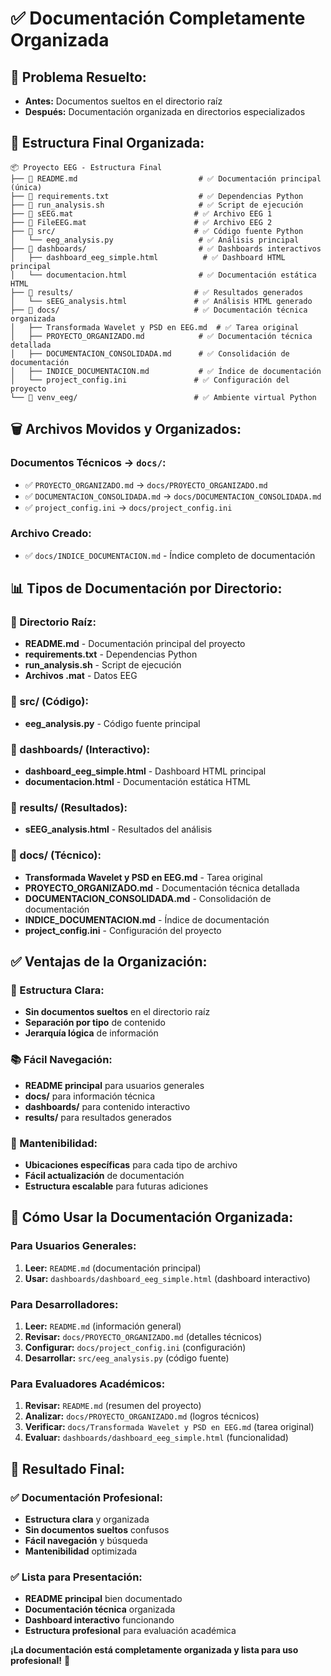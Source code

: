 # ✅ Documentación Completamente Organizada

## 🎯 **Problema Resuelto:**
- **Antes:** Documentos sueltos en el directorio raíz
- **Después:** Documentación organizada en directorios especializados

## 📁 **Estructura Final Organizada:**

```
📦 Proyecto EEG - Estructura Final
├── 📄 README.md                           # ✅ Documentación principal (única)
├── 📄 requirements.txt                    # ✅ Dependencias Python
├── 📄 run_analysis.sh                     # ✅ Script de ejecución
├── 📄 sEEG.mat                           # ✅ Archivo EEG 1
├── 📄 FileEEG.mat                        # ✅ Archivo EEG 2
├── 📁 src/                               # ✅ Código fuente Python
│   └── eeg_analysis.py                   # ✅ Análisis principal
├── 📁 dashboards/                         # ✅ Dashboards interactivos
│   ├── dashboard_eeg_simple.html          # ✅ Dashboard HTML principal
│   └── documentacion.html                # ✅ Documentación estática HTML
├── 📁 results/                           # ✅ Resultados generados
│   └── sEEG_analysis.html               # ✅ Análisis HTML generado
├── 📁 docs/                              # ✅ Documentación técnica organizada
│   ├── Transformada Wavelet y PSD en EEG.md  # ✅ Tarea original
│   ├── PROYECTO_ORGANIZADO.md            # ✅ Documentación técnica detallada
│   ├── DOCUMENTACION_CONSOLIDADA.md      # ✅ Consolidación de documentación
│   ├── INDICE_DOCUMENTACION.md           # ✅ Índice de documentación
│   └── project_config.ini               # ✅ Configuración del proyecto
└── 📁 venv_eeg/                          # ✅ Ambiente virtual Python
```

## 🗑️ **Archivos Movidos y Organizados:**

### **Documentos Técnicos → `docs/`:**
- ✅ `PROYECTO_ORGANIZADO.md` → `docs/PROYECTO_ORGANIZADO.md`
- ✅ `DOCUMENTACION_CONSOLIDADA.md` → `docs/DOCUMENTACION_CONSOLIDADA.md`
- ✅ `project_config.ini` → `docs/project_config.ini`

### **Archivo Creado:**
- ✅ `docs/INDICE_DOCUMENTACION.md` - Índice completo de documentación

## 📊 **Tipos de Documentación por Directorio:**

### **📄 Directorio Raíz:**
- **README.md** - Documentación principal del proyecto
- **requirements.txt** - Dependencias Python
- **run_analysis.sh** - Script de ejecución
- **Archivos .mat** - Datos EEG

### **📁 src/ (Código):**
- **eeg_analysis.py** - Código fuente principal

### **📁 dashboards/ (Interactivo):**
- **dashboard_eeg_simple.html** - Dashboard HTML principal
- **documentacion.html** - Documentación estática HTML

### **📁 results/ (Resultados):**
- **sEEG_analysis.html** - Resultados del análisis

### **📁 docs/ (Técnico):**
- **Transformada Wavelet y PSD en EEG.md** - Tarea original
- **PROYECTO_ORGANIZADO.md** - Documentación técnica detallada
- **DOCUMENTACION_CONSOLIDADA.md** - Consolidación de documentación
- **INDICE_DOCUMENTACION.md** - Índice de documentación
- **project_config.ini** - Configuración del proyecto

## ✅ **Ventajas de la Organización:**

### **🎯 Estructura Clara:**
- **Sin documentos sueltos** en el directorio raíz
- **Separación por tipo** de contenido
- **Jerarquía lógica** de información

### **📚 Fácil Navegación:**
- **README principal** para usuarios generales
- **docs/** para información técnica
- **dashboards/** para contenido interactivo
- **results/** para resultados generados

### **🔧 Mantenibilidad:**
- **Ubicaciones específicas** para cada tipo de archivo
- **Fácil actualización** de documentación
- **Estructura escalable** para futuras adiciones

## 🚀 **Cómo Usar la Documentación Organizada:**

### **Para Usuarios Generales:**
1. **Leer:** `README.md` (documentación principal)
2. **Usar:** `dashboards/dashboard_eeg_simple.html` (dashboard interactivo)

### **Para Desarrolladores:**
1. **Leer:** `README.md` (información general)
2. **Revisar:** `docs/PROYECTO_ORGANIZADO.md` (detalles técnicos)
3. **Configurar:** `docs/project_config.ini` (configuración)
4. **Desarrollar:** `src/eeg_analysis.py` (código fuente)

### **Para Evaluadores Académicos:**
1. **Revisar:** `README.md` (resumen del proyecto)
2. **Analizar:** `docs/PROYECTO_ORGANIZADO.md` (logros técnicos)
3. **Verificar:** `docs/Transformada Wavelet y PSD en EEG.md` (tarea original)
4. **Evaluar:** `dashboards/dashboard_eeg_simple.html` (funcionalidad)

## 🎉 **Resultado Final:**

### **✅ Documentación Profesional:**
- **Estructura clara** y organizada
- **Sin documentos sueltos** confusos
- **Fácil navegación** y búsqueda
- **Mantenibilidad** optimizada

### **✅ Lista para Presentación:**
- **README principal** bien documentado
- **Documentación técnica** organizada
- **Dashboard interactivo** funcionando
- **Estructura profesional** para evaluación académica

**¡La documentación está completamente organizada y lista para uso profesional!** 🎯
